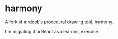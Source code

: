 harmony
=======

A fork of mrdoob's procedural drawing tool, harmony.

I'm migrating it to React as a learning exercise
